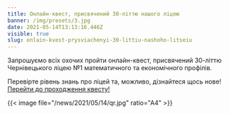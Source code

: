 ```yaml
---
title: Онлайн-квест, присвячений 30-літтю нашого ліцею
banner: /img/presets/3.jpg
date: 2021-05-14T13:13:16.446Z
visible: true
slug: onlain-kvest-prysviachenyi-30-littiu-nashoho-litseiu
---
```

Запрошуємо всіх охочих пройти онлайн-квест, присвячений 30-літтю Чернівецького ліцею №1 математичного та економічного профілів.

Перевірте рівень знань про ліцей та, можливо, дізнайтеся щось нове! [Перейти до проходження квесту!](http://quest.lyceum1.cv.ua/)

{{< image file="/news/2021/05/14/qr.jpg" ratio="A4" >}}